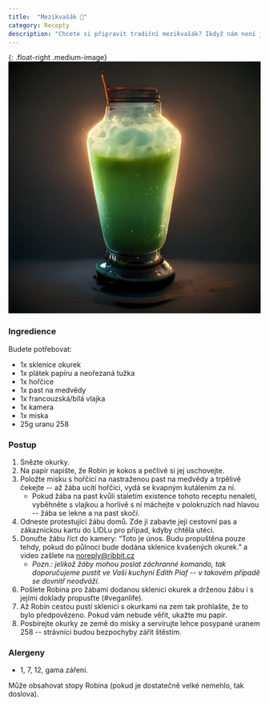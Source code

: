 ```yaml
---
title:  "Mezikvašák 🥒"
category: Recepty
description: "Chcete si připravit tradiční mezikvašák? Ikdyž nám není jasné proč, tak zde máte recept, který Vám v tom pomůže"
---
```


{: .float-right .medium-image}
![Ilustrace připraveného Mezikvašáku](/assets/img/mezikvasak.webp)

### Ingredience

Budete potřebovat:
- 1x sklenice okurek
- 1x plátek papíru a neořezaná tužka
- 1x hořčice
- 1x past na medvědy
- 1x francouzská/bílá vlajka
- 1x kamera
- 1x miska
- 25g uranu 258


### Postup
1. Snězte okurky.
2. Na papír napište, že Robin je kokos a pečlivě si jej uschovejte.
3. Položte misku s hořčicí na nastraženou past na medvědy a trpělivě čekejte -- až žába ucítí hořčici, vydá se kvapným kutálením za ní.
	- Pokud žába na past kvůli staletím existence tohoto receptu nenaletí, vyběhněte s vlajkou a horlivě s ní máchejte v polokruzích nad hlavou -- žába se lekne a na past skočí.
6. Odneste protestující žábu domů. Zde jí zabavte její cestovní pas a zákaznickou kartu do LIDLu pro případ, kdyby chtěla utéci.
7. Donuťte žábu říct do kamery: “Toto je únos. Budu propuštěna pouze tehdy, pokud do půlnoci bude dodána sklenice kvašených okurek.” a video zašlete na noreply@ribbit.cz
	- _Pozn.: jelikož žáby mohou poslat záchranné komando, tak doporučujeme pustit ve Vaší kuchyni Edith Piaf -- v takovém případě se dovnitř neodváží._
8. Pošlete Robina pro žábami dodanou sklenici okurek a drženou žábu i s jejími doklady propusťte (#veganlife).
9. Až Robin cestou pustí sklenici s okurkami na zem tak prohlašte, že to bylo předpovězeno. Pokud vám nebude věřit, ukažte mu papír.
10. Posbírejte okurky ze země do misky a servírujte lehce posypané uranem 258 -- strávníci budou bezpochyby zářit štěstím.

### Alergeny
- 1, 7, 12, gama záření.

Může obsahovat stopy Robina (pokud je dostatečně velké nemehlo, tak doslova).

